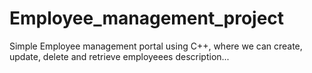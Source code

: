 # Employee_management_project
Simple Employee management portal using C++, where we can create, update, delete and retrieve employeees description...
